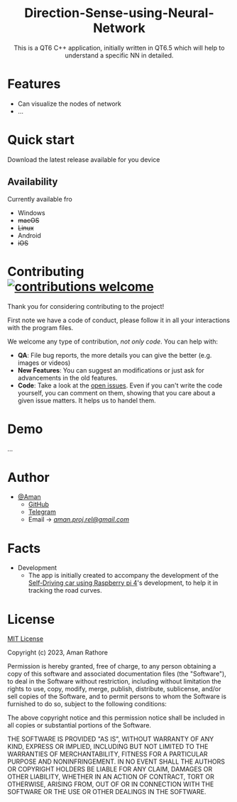 <div align="center">
  <!-- <img src="./img/ff_logo2013.png" width="200px"> -->
  <h1>Direction-Sense-using-Neural-Network</h1>
</div>

<p align="center">
  This is a QT6 C++ application, initially written in QT6.5 which will help to understand a specific NN in detailed.
  <!-- TODO add some of the github badges and shields-->
</p>


# Features

* Can visualize the nodes of network
* ...

# Quick start
Download the latest release available for you device
## Availability
Currently available fro
* Windows 
* ~~macOS~~
* ~~Linux~~
* Android
* ~~iOS~~



# Contributing [![contributions welcome](https://img.shields.io/badge/contributions-welcome-brightgreen.svg?style=flat)](issues.md)

Thank you for considering contributing to the project!

First note we have a code of conduct, please follow it in all your interactions with the program files.

We welcome any type of contribution, _not only code_. You can help with:
- **QA**: File bug reports, the more details you can give the better (e.g. images or videos)
- **New Features**: You can suggest an modifications or just ask for advancements in the old features.
- **Code**: Take a look at the [open issues](issues.md). Even if you can't write the code yourself, you can comment on them, showing that you care about a given issue matters. It helps us to handel them.

# Demo
...

# Author

- [@Aman](https://www.github.com/AmanRathoreP)
   - [GitHub](https://www.github.com/AmanRathoreM)
   - [Telegram](https://t.me/aman0864)
   - Email -> *aman.proj.rel@gmail.com*

# Facts
- Development
  - The app is initially created to accompany the development of the [Self-Driving car using Raspberry pi 4](https://github.com/AmanRathoreP/Raspberry-Pi-4-Self-Driving-Vechicle)'s development, to help it in tracking the road curves.

# License

[MIT License](https://choosealicense.com/licenses/mit/)

Copyright (c) 2023, Aman Rathore

Permission is hereby granted, free of charge, to any person obtaining a copy
of this software and associated documentation files (the "Software"), to deal
in the Software without restriction, including without limitation the rights
to use, copy, modify, merge, publish, distribute, sublicense, and/or sell
copies of the Software, and to permit persons to whom the Software is
furnished to do so, subject to the following conditions:

The above copyright notice and this permission notice shall be included in all
copies or substantial portions of the Software.

THE SOFTWARE IS PROVIDED "AS IS", WITHOUT WARRANTY OF ANY KIND, EXPRESS OR
IMPLIED, INCLUDING BUT NOT LIMITED TO THE WARRANTIES OF MERCHANTABILITY,
FITNESS FOR A PARTICULAR PURPOSE AND NONINFRINGEMENT. IN NO EVENT SHALL THE
AUTHORS OR COPYRIGHT HOLDERS BE LIABLE FOR ANY CLAIM, DAMAGES OR OTHER
LIABILITY, WHETHER IN AN ACTION OF CONTRACT, TORT OR OTHERWISE, ARISING FROM,
OUT OF OR IN CONNECTION WITH THE SOFTWARE OR THE USE OR OTHER DEALINGS IN THE
SOFTWARE.